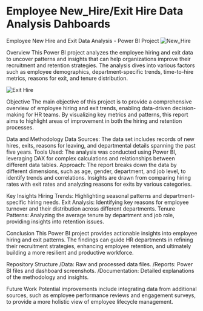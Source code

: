# Employee New_Hire/Exit Hire Data Analysis Dahboards
Employee New Hire and Exit Data Analysis - Power BI Project
![New_Hire](https://github.com/user-attachments/assets/901463ec-b8be-4435-8dcc-6181e367d992)

Overview
This Power BI project analyzes the employee hiring and exit data to uncover patterns and insights that can help organizations improve their recruitment and retention strategies. The analysis dives into various factors such as employee demographics, department-specific trends, time-to-hire metrics, reasons for exit, and tenure distribution.

![Exit Hire](https://github.com/user-attachments/assets/85bf9668-f7aa-495e-bbee-d15d03e5ed10)

Objective
The main objective of this project is to provide a comprehensive overview of employee hiring and exit trends, enabling data-driven decision-making for HR teams. By visualizing key metrics and patterns, this report aims to highlight areas of improvement in both the hiring and retention processes.

Data and Methodology
Data Sources: The data set includes records of new hires, exits, reasons for leaving, and departmental details spanning the past five years.
Tools Used: The analysis was conducted using Power BI, leveraging DAX for complex calculations and relationships between different data tables.
Approach: The report breaks down the data by different dimensions, such as age, gender, department, and job level, to identify trends and correlations. Insights are drawn from comparing hiring rates with exit rates and analyzing reasons for exits by various categories.

Key Insights
Hiring Trends: Highlighting seasonal patterns and department-specific hiring needs.
Exit Analysis: Identifying key reasons for employee turnover and their distribution across different departments.
Tenure Patterns: Analyzing the average tenure by department and job role, providing insights into retention issues.

Conclusion
This Power BI project provides actionable insights into employee hiring and exit patterns. The findings can guide HR departments in refining their recruitment strategies, enhancing employee retention, and ultimately building a more resilient and productive workforce.

Repository Structure
/Data: Raw and processed data files.
/Reports: Power BI files and dashboard screenshots.
/Documentation: Detailed explanations of the methodology and insights.

Future Work
Potential improvements include integrating data from additional sources, such as employee performance reviews and engagement surveys, to provide a more holistic view of employee lifecycle management.
